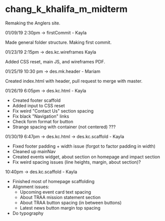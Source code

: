 # chang_k_khalifa_m_midterm

Remaking the Anglers site.

01/09/19 2:30pm -> firstCommit - Kayla 

Made general folder structure. Making first commit. 

01/23/19 2:15pm -> des.kc.wireframes Kayla

Added CSS reset, main JS, and wireframes PDF.

01/25/19 10:30 pm -> des.mk.header - Mariam

Created index.html with header, pull request to merge with master.

01/26/19 6:05pm -> des.kc.html - Kayla

- Created footer scaffold
- Added input to CSS reset
- Fix weird "Contact Us" section spacing
- Fix black "Navigation" links
- Check form format for button
- Strange spacing with container (not centered) ???

01/30/19 6:47pm -> des.kc.html -> des.kc.scaffold - Kayla

- Fixed footer padding + width issue (forgot to factor padding in width)
- Cleaned up mainNav
- Created events widget, about section on homepage and impact section
- Fix weird spacing issues (line heights, margin, about section)?

10:40pm -> des.kc.scaffold - Kayla

- Finished most of homepage scaffolding
- Alignment issues:
	- Upcoming event card text spacing
	- About TRAA mission statement section
	- About TRAA button spacing (in between buttons)
	- Latest news button margin top spacing
- Do typography